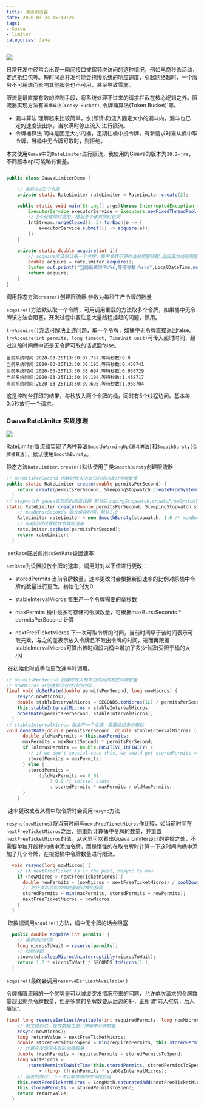 ```yaml
---
title: 漫谈限流器
date: 2020-03-24 15:40:24
tags:
- Guava
- limiter
categories: Java
---
```


![](https://img.yjll.art/img/20200327141404.jpg)



​	日常开发中经常会出现一瞬间接口被超频次访问的这种情况，例如电商秒杀活动，定点抢红包等。短时间高并发可能会拖慢系统的响应速度，引起网络超时，一个服务不可用进而影响其他服务也不可用，甚至导致雪崩。

​	限流是最直接有效的控制手段，将系统处理不过来的请求拦截在核心逻辑之外。限流器实现方法有`漏桶算法(Leaky Bucket),`令牌桶算法(Token Bucket)`等。

<!-- more -->

* 漏斗算法 理解起来比较简单，水(即请求)流入固定大小的漏斗内，漏斗也已一定的速度流出水，当水满时停止流入,进行限流。
* 令牌桶算法 同样是固定大小的桶，定期往桶中投令牌，有新请求时需从桶中取令牌，当桶中无令牌可取时，则拒绝。


本文使用`Guava`中的`RateLimiter`进行限流，我使用的Guava的版本为`28.2-jre`，不同版本api可能略有偏差。

```java

public class GuavaLimiterDemo {

    // 每秒生成2个令牌
    private static RateLimiter rateLimiter = RateLimiter.create(2);

    public static void main(String[] args)throws InterruptedException {
        ExecutorService executorService = Executors.newFixedThreadPool(100);
        // 5个线程同时调用，模拟多个请求同时访问
        IntStream.rangeClosed(1, 5).forEach(e -> {
            executorService.submit(() -> acquire(e));
        });
    }

    private static double acquire(int i){
        // acquire方法默认取一个令牌，桶中令牌不够的话会阻塞线程,返回值为线程阻塞时间
        double acquire = rateLimiter.acquire();
        System.out.printf("当前系统时间:%s,等待秒数:%s\n",LocalDateTime.now(),acquire);
        return acquire;
    }
}
```

​	调用静态方法`create()`创建限流器,参数为每秒生产令牌的数量

​	`acquire()`方法默认取一个令牌，可用调用重载的方法取多个令牌，如果桶中无令牌该方法会阻塞，开发过程中要注意大量线程挂起的问题，慎用。

​	`tryAcquire()`方法可解决上述问题，取一个令牌，如桶中无令牌直接返回false。
`tryAcquire(int permits, long timeout, TimeUnit unit)`可传入超时时间，超过这段时间桶中还是无令牌可取的话返回false。

```
当前系统时间:2020-03-25T13:30:37.757,等待秒数:0.0
当前系统时间:2020-03-25T13:30:38.195,等待秒数:0.458741
当前系统时间:2020-03-25T13:30:38.694,等待秒数:0.958729
当前系统时间:2020-03-25T13:30:39.194,等待秒数:1.458717
当前系统时间:2020-03-25T13:30:39.695,等待秒数:1.958704
```

​	这是控制台打印的结果，每秒放入两个令牌的桶，同时有5个线程访问。基本每0.5秒放行一个请求。

### Guava RateLimiter 实现原理



![](https://img.yjll.art/img/20200327141557.png)


​	RateLimiter限流器实现了两种算法`SmoothWarmingUp(漏斗算法)`和`SmoothBursty(令牌桶算法)`，默认使用`SmoothBursty`。

​	静态方法`RateLimiter.create()`默认使用子类`SmoothBursty`创建限流器

```java  
// permitsPerSecond 创建时传入的单位时间内发放令牌数量
public static RateLimiter create(double permitsPerSecond) {
    return create(permitsPerSecond, SleepingStopwatch.createFromSystemTimer());
  }
// stopwatch guava实现的时间监视器 默认SleepingStopwatch.createFromSystemTimer()
static RateLimiter create(double permitsPerSecond, SleepingStopwatch stopwatch) {
    // maxBurstSeconds 最大缓存时间，默认1.0
    RateLimiter rateLimiter = new SmoothBursty(stopwatch, 1.0 /* maxBurstSeconds */);
    // 初始化时设置投放令牌的速率
    rateLimiter.setRate(permitsPerSecond);
    return rateLimiter;
  }
```

​	`setRate`底层调用`doSetRate`设置速率

​	`setRate`为设置投放令牌的速率，调用时对以下值进行更改：

* storedPermits 当前令牌数量，速率更改时会根据新旧速率的比例对原桶中令牌的数量进行更改。初始化时为0

* stableIntervalMicros 每生产一个令牌需要的毫秒数

* maxPermits 桶中最多可存储的令牌数量，可根据maxBurstSeconds * permitsPerSecond 计算
  
* nextFreeTicketMicros 下一次可取令牌的时间，当前时间早于该时间表示可取元素，与之的差表示放入令牌且不取出令牌的时间，进而再跟据stableIntervalMicros可算出该时间段内桶中增加了多少令牌(受限于桶的大小)
  

​	在初始化时或手动更改速率时调用。

```java
// permitsPerSecond 创建时传入的单位时间内发放令牌数量
// nowMicros 从创建到现在经过的时间
final void doSetRate(double permitsPerSecond, long nowMicros) {
    resync(nowMicros);
    double stableIntervalMicros = SECONDS.toMicros(1L) / permitsPerSecond;
    this.stableIntervalMicros = stableIntervalMicros;
    doSetRate(permitsPerSecond, stableIntervalMicros);
  }
// stableIntervalMicros 每生产一个令牌，需要经过多少毫秒
void doSetRate(double permitsPerSecond, double stableIntervalMicros) {
      double oldMaxPermits = this.maxPermits;
      maxPermits = maxBurstSeconds * permitsPerSecond;
      if (oldMaxPermits == Double.POSITIVE_INFINITY) {
        // if we don't special-case this, we would get storedPermits == NaN, below
        storedPermits = maxPermits;
      } else {
        storedPermits =
            (oldMaxPermits == 0.0)
                ? 0.0 // initial state
                : storedPermits * maxPermits / oldMaxPermits;
      }
    }
```

​	速率更改或者从桶中取令牌时会调用`resync`方法

​	`resync(nowMicros)`将当前时间与`nextFreeTicketMicros`作比较，如当前时间在`nextFreeTicketMicros`之后，则重新计算桶中令牌的数量，并重置`nextFreeTicketMicros`的值。从这里可以看出Guava Limiter设计的绝妙之处，不需要单独开线程向桶中添加令牌，而是惰性的在取令牌时计算一下这时间内桶中添加了几个令牌，在根据桶中令牌数量进行限流。

```java
  void resync(long nowMicros) {
    // if nextFreeTicket is in the past, resync to now
    if (nowMicros > nextFreeTicketMicros) {
      double newPermits = (nowMicros - nextFreeTicketMicros) / coolDownIntervalMicros();
      // 防止添加后的令牌数量超过桶的极限
      storedPermits = min(maxPermits, storedPermits + newPermits);
      nextFreeTicketMicros = nowMicros;
    }
  }
```

​	取数据调用`acquire()`方法，桶中无令牌的话会阻塞

```java
  public double acquire(int permits) {
    // 需等待的时间
    long microsToWait = reserve(permits);
    // 线程挂起
    stopwatch.sleepMicrosUninterruptibly(microsToWait);
    return 1.0 * microsToWait / SECONDS.toMicros(1L);
  }
```

​	`acquire()`最终会调用`reserveEarliestAvailable()`

​	令牌桶限流器的一个优势是可以减缓突发情况带来的问题，允许单次请求的令牌数量超出剩余令牌数量，但是多拿的令牌数要从后边的补，正所谓“前人挖坑，后人填坑”。

```java
final long reserveEarliestAvailable(int requiredPermits, long nowMicros) {
    // 前文提到过，在取数据之前计算桶中令牌数量
    resync(nowMicros);
    long returnValue = nextFreeTicketMicros;
    double storedPermitsToSpend = min(requiredPermits, this.storedPermits);
    // 计算突发情况多取的令牌数量
    double freshPermits = requiredPermits - storedPermitsToSpend;
    long waitMicros =
        storedPermitsToWaitTime(this.storedPermits, storedPermitsToSpend)
            + (long) (freshPermits * stableIntervalMicros);
	// 超发的情况，下一次可取令牌的时间往后延
    this.nextFreeTicketMicros = LongMath.saturatedAdd(nextFreeTicketMicros, waitMicros);
    this.storedPermits -= storedPermitsToSpend;
    return returnValue;
  }
```



